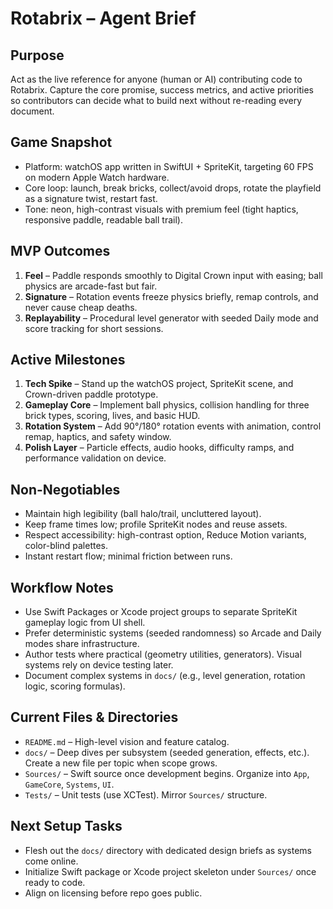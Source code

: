 Rotabrix – Agent Brief
======================

Purpose
-------
Act as the live reference for anyone (human or AI) contributing code to Rotabrix. Capture the core promise, success metrics, and active priorities so contributors can decide what to build next without re-reading every document.

Game Snapshot
-------------
- Platform: watchOS app written in SwiftUI + SpriteKit, targeting 60 FPS on modern Apple Watch hardware.
- Core loop: launch, break bricks, collect/avoid drops, rotate the playfield as a signature twist, restart fast.
- Tone: neon, high-contrast visuals with premium feel (tight haptics, responsive paddle, readable ball trail).

MVP Outcomes
------------
1. **Feel** – Paddle responds smoothly to Digital Crown input with easing; ball physics are arcade-fast but fair.
2. **Signature** – Rotation events freeze physics briefly, remap controls, and never cause cheap deaths.
3. **Replayability** – Procedural level generator with seeded Daily mode and score tracking for short sessions.

Active Milestones
-----------------
1. **Tech Spike** – Stand up the watchOS project, SpriteKit scene, and Crown-driven paddle prototype.
2. **Gameplay Core** – Implement ball physics, collision handling for three brick types, scoring, lives, and basic HUD.
3. **Rotation System** – Add 90°/180° rotation events with animation, control remap, haptics, and safety window.
4. **Polish Layer** – Particle effects, audio hooks, difficulty ramps, and performance validation on device.

Non-Negotiables
---------------
- Maintain high legibility (ball halo/trail, uncluttered layout).
- Keep frame times low; profile SpriteKit nodes and reuse assets.
- Respect accessibility: high-contrast option, Reduce Motion variants, color-blind palettes.
- Instant restart flow; minimal friction between runs.

Workflow Notes
--------------
- Use Swift Packages or Xcode project groups to separate SpriteKit gameplay logic from UI shell.
- Prefer deterministic systems (seeded randomness) so Arcade and Daily modes share infrastructure.
- Author tests where practical (geometry utilities, generators). Visual systems rely on device testing later.
- Document complex systems in `docs/` (e.g., level generation, rotation logic, scoring formulas).

Current Files & Directories
---------------------------
- `README.md` – High-level vision and feature catalog.
- `docs/` – Deep dives per subsystem (seeded generation, effects, etc.). Create a new file per topic when scope grows.
- `Sources/` – Swift source once development begins. Organize into `App`, `GameCore`, `Systems`, `UI`.
- `Tests/` – Unit tests (use XCTest). Mirror `Sources/` structure.

Next Setup Tasks
----------------
- Flesh out the `docs/` directory with dedicated design briefs as systems come online.
- Initialize Swift package or Xcode project skeleton under `Sources/` once ready to code.
- Align on licensing before repo goes public.

